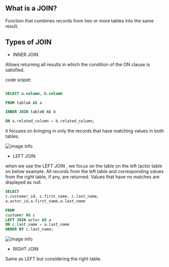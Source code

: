 
## What is a JOIN?

  

Function that combines records from two or more tables into the same result.

## Types of JOIN

  

- INNER JOIN

  

Allows returning all results in which the condition of the ON clause is satisfied.

  

code snipet:

```sql

SELECT a.column, b.column

FROM tableA AS a

INNER JOIN tableB AS b

ON a.related_column = b.related_column;

```

  

it focuses on bringing in only the records that have matching values in both tables.

  

![image info](backend-exercises-trybe/sql-joins/pictures/inner-join.png)

  

- LEFT JOIN

  

when we use the LEFT JOIN , we focus on the table on the left (actor table on below example. All records from the left table and corresponding values from the right table, if any, are returned. Values that have no matches are displayed as null.

  

```sql
SELECT
c.customer_id, c.first_name, c.last_name,
a.actor_id,a.first_name,a.last_name

FROM 
customer AS c
LEFT JOIN actor AS a
ON c.last_name = a.last_name
ORDER BY c.last_name;
```

![image info](backend-exercises-trybe/sql-joins/pictures/left-join.png)

- RIGHT JOIN

Same as LEFT but considering the right table.